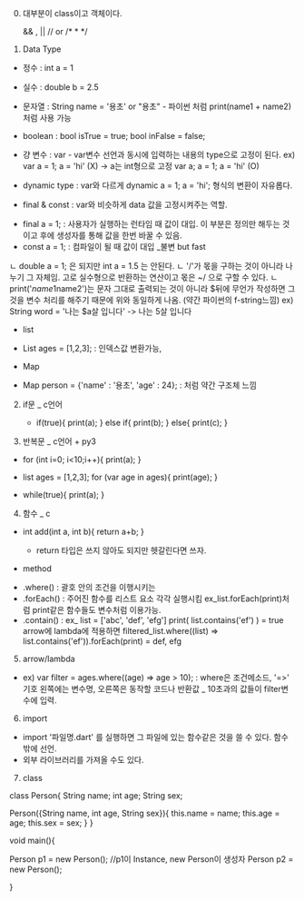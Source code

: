 0. 대부분이 class이고 객체이다.
   
   && , ||
   // or /*  *  */


1. Data Type

  * 정수 : int a = 1
  * 실수 : double b = 2.5
  * 문자열 : String name = '용초' or "용초"
          - 파이썬 처럼 print(name1 + name2) 처럼 사용 가능
  * boolean : bool isTrue = true;
             bool inFalse = false;
  
  * 걍 변수 : var
          - var변수 선언과 동시에 입력하는 내용의 type으로 고정이 된다. 
            ex) var a = 1; a = 'hi' (X) -> a는 int형으로 고정
                var a;  a = 1; a = 'hi' (O)
          
  * dynamic type : var와 다르게 dynamic a = 1;  a = 'hi'; 형식의 변환이 자유롭다.
  
  * final & const : var와 비슷하게 data 값을 고정시켜주는 역할.
  
   - final a = 1;  : 사용자가 실행하는 런타임 때 값이 대입. 이 부분은 정의만 해두는 것이고 후에 생성자를 통해 값을 한번 바꿀 수 있음.
   - const a = 1;  : 컴파일이 될 때 값이 대입 _불변 but fast
   
   
  ㄴ double a = 1; 은 되지만 int a = 1.5 는 안된다.
  ㄴ '/'가 몫을 구하는 것이 아니라 나누기 그 자체임. 고로 실수형으로 반환하는 연산이고 몫은 ~/ 으로 구할 수 있다.
  ㄴ print('$name1$name2')는 문자 그대로 출력되는 것이 아니라 $뒤에 무언가 작성하면 그것을 변수 처리를 해주기 때문에 위와 동일하게 나옴. (약간 파이썬의 f-string느낌)
     ex) String word = '나는 $a살 입니다' -> 나는 5살 입니다
     
  * list

   - List ages = [1,2,3];    : 인덱스값 변환가능, 

  * Map
  
   - Map person = {'name' : '용초', 'age' : 24}; : 처럼 약간 구조체 느낌
   

2. if문 _ c언어

   * if(true){
      print(a);
   }
   else if{
      print(b);
   }
   else{
      print(c);
   }
   
3. 반복문 _ c언어 + py3

  * for (int i=0; i<10;i++){
        print(a);
    }
    
  * list ages = [1,2,3];
    for (var age in ages){
      print(age);
    }
 
  
  * while(true){
      print(a);
    }
    
4. 함수 _ c

  * int add(int a, int b){
        return a+b;
    }
    
    -   return 타입은 쓰지 않아도 되지만 헷갈린다면 쓰자.
  * method
   
   - .where() : 괄호 안의 조건을 이행시키는 
   - .forEach() : 주어진 함수를 리스트 요소 각각 실행시킴 ex_list.forEach(print)처럼 print같은 함수들도 변수처럼 이용가능.
   - .contain() : ex_ list = ['abc', 'def', 'efg']  print( list.contains('ef') ) = true
                  arrow에 lambda에 적용하면 filtered_list.where((list) => list.contains('ef')).forEach(print) = def, efg
   
   
5. arrow/lambda

  * ex) var filter = ages.where((age) => age > 10);    : where은 조건메소드, '=>' 기호 왼쪽에는 변수명, 오른쪽은 동작할 코드나 반환값 _ 10초과의 값들이 filter변수에 입력.
  
6. import

  * import '파일명.dart' 를 실행하면 그 파일에 있는 함수같은 것을 쓸 수 있다. 함수 밖에 선언.
  * 외부 라이브러리를 가져올 수도 있다.
  
7. class

 class Person{
  String name;
  int age;
  String sex;
  
  Person({String name, int age, String sex}){
    this.name = name;
    this.age = age;
    this.sex = sex;
  }
}

void main(){

  Person p1 = new Person();   //p1이 Instance, new Person이 생성자
  Person p2 = new Person();   
    
  
}
    